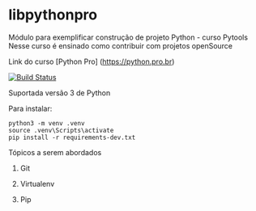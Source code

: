 # libpythonpro
Módulo para exemplificar construção de projeto Python - curso Pytools
Nesse curso é ensinado como contribuir com projetos openSource

Link do curso [Python Pro] (https://python.pro.br)

[![Build Status](https://travis-ci.com/viniciusfrantz/libpythonpro.svg?branch=master)](https://travis-ci.com/viniciusfrantz/libpythonpro)

Suportada versão 3 de Python

Para instalar:
```console
python3 -m venv .venv
source .venv\Scripts\activate
pip install -r requirements-dev.txt
```
Tópicos a serem abordados
1. Git

2. Virtualenv

3. Pip
